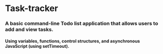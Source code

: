 # Task-tracker
### A basic command-line Todo list application that allows users to add and view tasks.
#### Using variables, functions, control structures, and asynchronous JavaScript (using setTimeout).
